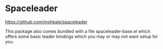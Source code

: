 # Spaceleader

https://github.com/mohkale/spaceleader

This package also comes bundled with a file spaceleader-base.el which offers some basic leader bindings which you may or may not want setup for you.
